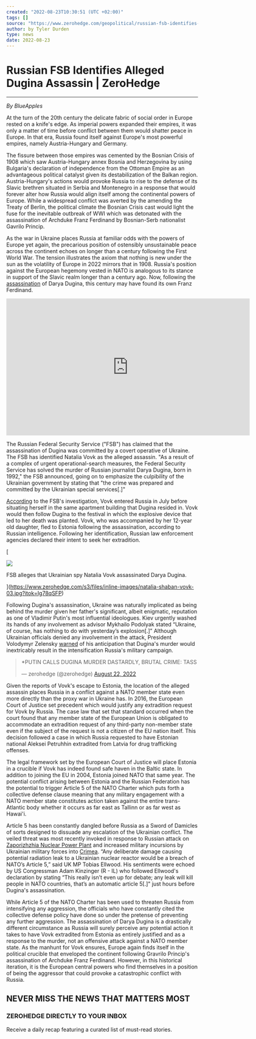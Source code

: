 ```yaml
---
created: "2022-08-23T10:30:51 (UTC +02:00)"
tags: []
source: "https://www.zerohedge.com/geopolitical/russian-fsb-identifies-alleged-dugina-assassin"
author: by Tyler Durden
type: news
date: 2022-08-23
---
```


# Russian FSB Identifies Alleged Dugina Assassin | ZeroHedge

---

*By BlueApples*

At the turn of the 20th century the delicate fabric of social order in Europe rested on a knife's edge. As imperial powers expanded their empires, it was only a matter of time before conflict between them would shatter peace in Europe. In that era, Russia found itself against Europe's most powerful empires, namely Austria-Hungary and Germany.

The fissure between those empires was cemented by the Bosnian Crisis of 1908 which saw Austria-Hungary annex Bosnia and Herzegovina by using Bulgaria's declaration of independence from the Ottoman Empire as an advantageous political catalyst given its destabilization of the Balkan region. Austria-Hungary's actions would provoke Russia to rise to the defense of its Slavic brethren situated in Serbia and Montenegro in a response that would forever alter how Russia would align itself among the continental powers of Europe. While a widespread conflict was averted by the amending the Treaty of Berlin, the political climate the Bosnian Crisis cast would light the fuse for the inevitable outbreak of WWI which was detonated with the assassination of Archduke Franz Ferdinand by Bosnian-Serb nationalist Gavrilo Princip.

As the war in Ukraine places Russia at familiar odds with the powers of Europe yet again, the precarious position of ostensibly unsustainable peace across the continent echoes on longer than a century following the First World War. The tension illustrates the axiom that nothing is new under the sun as the volatility of Europe in 2022 mirrors that in 1908. Russia's position against the European hegemony vested in NATO is analogous to its stance in support of the Slavic realm longer than a century ago. Now, following the [assassination](https://www.zerohedge.com/news/2022-08-20/daughter-putin-adviser-repotedly-killed-car-explosion) of Darya Dugina, this century may have found its own Franz Ferdinand.

<iframe allowfullscreen="" src="https://www.youtube.com/embed/qCMrvVcMUGQ" width="640" height="360" frameborder="0"></iframe>

The Russian Federal Security Service ("FSB") has claimed that the assassination of Dugina was committed by a covert operative of Ukraine. The FSB has identified Natalia Vovk as the alleged assassin. "As a result of a complex of urgent operational-search measures, the Federal Security Service has solved the murder of Russian journalist Darya Dugina, born in 1992," the FSB announced, going on to emphasize the culpibility of the Ukrainian government by stating that "the crime was prepared and committed by the Ukrainian special services\[.\]"

[According](https://tass.ru/proisshestviya/15531419?) to the FSB's investigation, Vovk entered Russia in July before situating herself in the same apartment building that Dugina resided in. Vovk would then follow Dugina to the festival in which the explosive device that led to her death was planted. Vovk, who was accompanied by her 12-year old daughter, fled to Estonia following the assassination, according to Russian intelligence. Following her identification, Russian law enforcement agencies declared their intent to seek her extradition.

\[

![](https://assets.zerohedge.com/s3fs-public/styles/inline_image_mobile/public/inline-images/natalia-shaban-vovk-03.jpg?itok=Ig78qSFP)

FSB alleges that Ukrainian spy Natalia Vovk assassinated Darya Dugina.

\](https://www.zerohedge.com/s3/files/inline-images/natalia-shaban-vovk-03.jpg?itok=Ig78qSFP)

Following Dugina's assassination, Ukraine was naturally implicated as being behind the murder given her father's significant, albeit enigmatic, reputation as one of Vladimir Putin's most influential ideologues. Kiev urgently washed its hands of any involvement as advisor Mykhailo Podolyak stated “Ukraine, of course, has nothing to do with yesterday’s explosion\[.\]” Although Ukrainian officials denied any involvement in the attack, President Volodymyr Zelensky [warned](https://www.zerohedge.com/geopolitical/daughter-putin-ally-reportedly-killed-assassination-attempt) of his anticipation that Dugina's murder would inextricably result in the intensification Russia's military campaign.

 > 
 > \*PUTIN CALLS DUGINA MURDER DASTARDLY, BRUTAL CRIME: TASS
 > 
 > — zerohedge (@zerohedge) [August 22, 2022](https://twitter.com/zerohedge/status/1561701876273479680?ref_src=twsrc%5Etfw)

Given the reports of Vovk's escape to Estonia, the location of the alleged assassin places Russia in a conflict against a NATO member state even more directly than the proxy war in Ukraine has. In 2016, the European Court of Justice set precedent which would justify any extradition request for Vovk by Russia. The case law that set that standard occurred when the court found that any member state of the European Union is obligated to accommodate an extradition request of any third-party non-member state even if the subject of the request is not a citizen of the EU nation itself. This decision followed a case in which Russia requested to have Estonian national Aleksei Petruhhin extradited from Latvia for drug trafficking offenses.

The legal framework set by the European Court of Justice will place Estonia in a crucible if Vovk has indeed found safe haven in the Baltic state. In addition to joining the EU in 2004, Estonia joined NATO that same year. The potential conflict arising between Estonia and the Russian Federation has the potential to trigger Article 5 of the NATO Charter which puts forth a collective defense clause meaning that any military engagement with a NATO member state constitutes action taken against the entire trans-Atlantic body whether it occurs as far east as Tallinn or as far west as Hawai'i.

Article 5 has been constantly dangled before Russia as a Sword of Damicles of sorts designed to dissuade any escalation of the Ukrainian conflict. The veiled threat was most recently invoked in response to Russian attack on [Zaporizhzhia Nuclear Power Plant](https://www.zerohedge.com/geopolitical/russia-says-ukraine-prepping-false-flag-provocation-zaporizhzhia-nuclear-plant-iaea) and increased military incursions by Ukrainian military forces into [Crimea](https://www.zerohedge.com/geopolitical/russia-says-it-shot-down-drone-over-sevastopol-crimea-attacks-heat). “Any deliberate damage causing potential radiation leak to a Ukrainian nuclear reactor would be a breach of NATO’s Article 5,” said UK MP Tobias Ellwood. His sentiments were echoed by US Congressman Adam Kinzinger (R - IL) who followed Ellwood's declaration by stating “This really isn’t even up for debate; any leak will kill people in NATO countries, that’s an automatic article 5\[.\]" just hours before Dugina's assassination.

While Article 5 of the NATO Charter has been used to threaten Russia from intensifying any aggression, the officials who have constantly cited the collective defense policy have done so under the pretense of preventing any further aggression. The assassination of Darya Dugina is a drastically different circumstance as Russia will surely perceive any potential action it takes to have Vovk extradited from Estonia as entirely justified and as a response to the murder, not an offensive attack against a NATO member state. As the manhunt for Vovk ensures, Europe again finds itself in the political crucible that enveloped the continent following Gravrilo Princip's assassination of Archduke Franz Ferdinand. However, in this historical iteration, it is the European central powers who find themselves in a position of being the aggressor that could provoke a catastrophic conflict with Russia.

## NEVER MISS THE NEWS THAT MATTERS MOST

### ZEROHEDGE DIRECTLY TO YOUR INBOX

Receive a daily recap featuring a curated list of must-read stories.
